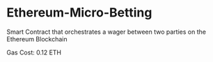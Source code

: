 # Ethereum-Micro-Betting
Smart Contract that orchestrates a wager between two parties on the Ethereum Blockchain

Gas Cost: 0.12 ETH
